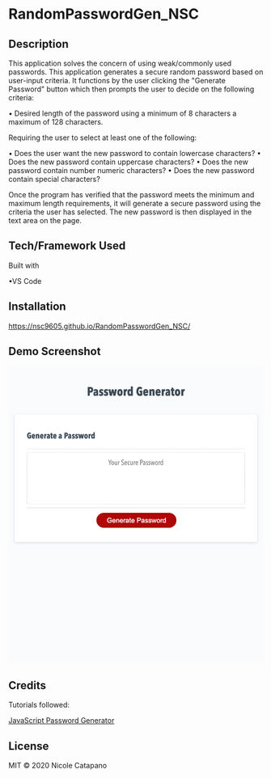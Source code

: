 # RandomPasswordGen_NSC

## Description

This application solves the concern of using weak/commonly used passwords. This application generates a secure random password based on user-input criteria. It functions by the user clicking the "Generate Password" button which then prompts the user to decide on the following criteria:

   • Desired length of the password using a minimum of 8 characters a maximum of 128 characters.
   
Requiring the user to select at least one of the following:
   
   • Does the user want the new password to contain lowercase characters?
   • Does the new password contain uppercase characters?
   • Does the new password contain number numeric characters?
   • Does the new password contain special characters?

Once the program has verified that the password meets the minimum and maximum length requirements, it will generate a secure password using the criteria the user has selected. The new password is then displayed in the text area on the page. 

## Tech/Framework Used

Built with

•VS Code

## Installation 

https://nsc9605.github.io/RandomPasswordGen_NSC/

## Demo Screenshot

![RandomPasswordGen-NSC](./Assets/images/RandomPasswordGen-NSC-demo.png)

## Credits

Tutorials followed:

[JavaScript Password Generator](https://www.youtube.com/watch?v=duNmhKgtcsI)

## License

MIT © 2020 Nicole Catapano
